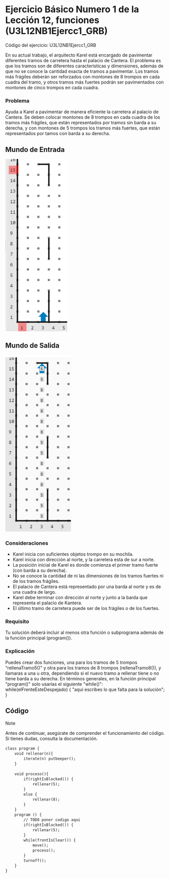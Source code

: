 # Ejercicio Básico Numero 1 de la Lección 12, funciones (U3L12NB1Ejercc1_GRB)

Código del ejercicio: U3L12NB1Ejercc1_GRB

En su actual trabajo, el arquitecto Karel está encargado de pavimentar diferentes tramos de carretera hasta el palacio de Cantera. El problema es que los tramos son de diferentes características y dimensiones, además de que no se conoce la cantidad exacta de tramos a pavimentar. Los tramos más frágiles deberán ser reforzados con montones de 8 trompos en cada cuadra del tramo, y otros tramos más fuertes podrán ser pavimentados con montones de cinco trompos en cada cuadra.

### Problema

Ayuda a Karel a pavimentar de manera eficiente la carretera al palacio de Cantera. Se deben colocar montones de 8 trompos en cada cuadra de los tramos más frágiles, que están representados por tramos sin barda a su derecha, y con montones de 5 trompos los tramos más fuertes, que están representados por tamos con barda a su derecha.

## Mundo de Entrada

![L12Ej1ME.png](L12Ej1ME.png?raw=true)

## Mundo de Salida

![L12Ej1MS.png](L12Ej1MS.png?raw=true)

### Consideraciones

- Karel inicia con suficientes objetos trompo en su mochila.
- Karel inicia con dirección al norte, y la carretera esta de sur a norte.
- La posición inicial de Karel es donde comienza el primer tramo fuerte (con barda a su derecha).
- No se conoce la cantidad de ni las dimensiones de los tramos fuertes ni de los tramos frágiles.
- El palacio de Cantera está representado por una barda al norte y es de una cuadra de largo.
- Karel debe terminar con dirección al norte y junto a la barda que representa el palacio de Kantera.
- El último tramo de carretera puede ser de los frágiles o de los fuertes.

### Requisito

Tu solución deberá incluir al menos otra función o subprograma además de la función principal (program()).

### Explicación

Puedes crear dos funciones, una para los tramos de 5 trompos “rellenaTramo5()" y otra para los tramos de 8 trompos (rellenaTramo8()), y llamaras a una u otra, dependiendo si el nuevo tramo a rellenar tiene o no tiene barda a su derecha.
En términos generales, en la función principal "program()" solo usarías el siguiente "while()":
while(elFrenteEsteDespejado) {
"aquí escribes lo que falta para la solución";
}

## Código

> [!NOTE]  
> Antes de continuar, asegúrate de comprender el funcionamiento del código.  
> Si tienes dudas, consulta la documentación.

```
class program {
    void rellenar(n){
        iterate(n) putbeeper();
    }

    void proceso(){
        if(rightIsBlocked()) {
            rellenar(5);
        }
        else {
            rellenar(8);
        }
    }
    program () {
        // TODO poner codigo aqui
        if(rightIsBlocked()) {
            rellenar(5);
        }
        while(frontIsClear()) {
            move();
            proceso();
        }
        turnoff();
    }
}
```
